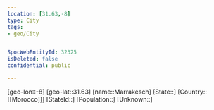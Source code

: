 ```yaml
---
location: [31.63,-8]
type: City
tags:
- geo/City


SpocWebEntityId: 32325
isDeleted: false
confidential: public

---
```

[geo-lon::-8]
[geo-lat::31.63]
[name::Marrakesch]
[State::]
[Country::[[Morocco]]]
[StateId::]
[Population::]
[Unknown::]

